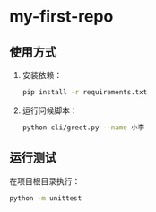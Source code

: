 # my-first-repo

## 使用方式
1. 安装依赖：
   ```bash
   pip install -r requirements.txt
   ```
2. 运行问候脚本：
   ```bash
   python cli/greet.py --name 小李
   ```

## 运行测试
在项目根目录执行：
```bash
python -m unittest
```
